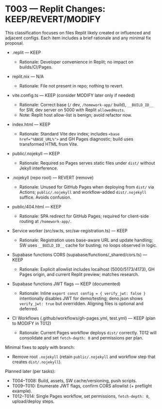 # T003 — Replit Changes: KEEP/REVERT/MODIFY

This classification focuses on files Replit likely created or influenced and adjacent configs. Each item includes a brief rationale and any minimal fix proposal.

- .replit — KEEP
  - Rationale: Developer convenience in Replit; no impact on builds/CI/Pages.

- replit.nix — N/A
  - Rationale: File not present in repo; nothing to revert.

- vite.config.ts — KEEP (consider MODIFY later only if needed)
  - Rationale: Correct base (`/` dev, `/homework-app/` build), `__BUILD_ID__` for SW, dev server on 5000 with Replit `allowedHosts`.
  - Note: Replit host allow-list is benign; avoid refactor now.

- index.html — KEEP
  - Rationale: Standard Vite dev index; includes `<base href="%BASE_URL%">` and GH Pages diagnostic; build uses transformed HTML from Vite.

- public/.nojekyll — KEEP
  - Rationale: Required so Pages serves static files under `dist/` without Jekyll interference.

- .nojekyll (repo root) — REVERT (remove)
  - Rationale: Unused for GitHub Pages when deploying from `dist/` via Actions; `public/.nojekyll` and workflow-added `dist/.nojekyll` suffice. Avoids confusion.

- public/404.html — KEEP
  - Rationale: SPA redirect for GitHub Pages; required for client-side routing at `/homework-app/`.

- Service worker (src/sw.ts, src/sw-registration.ts) — KEEP
  - Rationale: Registration uses base-aware URL and update handling; SW uses `__BUILD_ID__` cache for busting; no loops observed in logic.

- Supabase functions CORS (supabase/functions/_shared/cors.ts) — KEEP
  - Rationale: Explicit allowlist includes localhost (5000/5173/4173), GH Pages origin, and current Replit preview; matches research.

- Supabase functions JWT flags — KEEP (documented)
  - Rationale: Inline `export const config = { verify_jwt: false }` intentionally disables JWT for demo/testing; deno.json shows `verify_jwt: true` but overridden. Aligning files is optional and deferred.

- CI Workflows (.github/workflows/gh-pages.yml, test.yml) — KEEP (plan to MODIFY in T012)
  - Rationale: Current Pages workflow deploys `dist/` correctly. T012 will consolidate and set `fetch-depth: 0` and permissions per plan.

Minimal fixes to apply with branch:
- Remove root `.nojekyll` (retain `public/.nojekyll` and workflow step that creates `dist/.nojekyll`).

Planned later (per tasks):
- T004–T008: Build, assets, SW cache/versioning, push scripts.
- T009–T010: Enumerate JWT flags, confirm CORS allowlist (+ preflight example).
- T012–T014: Single Pages workflow, set permissions, `fetch-depth: 0`, upload/deploy steps.
